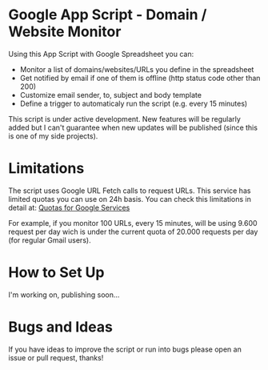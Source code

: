 # Google App Script - Domain / Website Monitor

Using this App Script with Google Spreadsheet you can:

* Monitor a list of domains/websites/URLs you define in the spreadsheet
* Get notified by email if one of them is offline (http status code other than 200)
* Customize email sender, to, subject and body template
* Define a trigger to automaticaly run the script (e.g. every 15 minutes)

This script is under active development. New features will be regularly added but I can't guarantee when new updates will be published (since this is one of my side projects).

# Limitations

The script uses Google URL Fetch calls to request URLs. This service has limited quotas you can use on 24h basis. You can check this limitations in detail at: [Quotas for Google Services](https://developers.google.com/apps-script/guides/services/quotas)

For example, if you monitor 100 URLs, every 15 minutes, will be using 9.600 request per day wich is under the current quota of 20.000 requests per day (for regular Gmail users).

# How to Set Up

I'm working on, publishing soon...

# Bugs and Ideas
If you have ideas to improve the script or run into bugs please open an issue or pull request, thanks!

